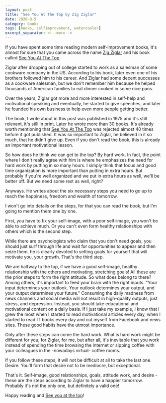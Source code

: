 ```yaml
---
layout: post
title: "See You At The Top by Zig Ziglar"
date: 2020-8-5
category: books
tags: [books, selfimprovement, watercooler]
excerpt_separator: <!--more-->
---
```

If you have spent some time reading modern self-improvement books, it's almost for sure that you came across the name [Zig Ziglar](https://en.wikipedia.org/wiki/Zig_Ziglar) and his book called [See You At The Top](https://amzn.to/3fozoUp).

Ziglar after dropping out of college started to work as a salesman of some cookware company in the US. According to his book, later even one of his brothers followed him to his career. And Ziglar had some decent successes as a cookware salesman, but we don't remember him because he helped thousands of American families to eat dinner cooked in some nice pans.
<!--more-->

Over the years, Ziglar got more and more interested in self-help and motivational speaking and eventually, he started to give speeches, and later he founded his own business to help even more people getting better.

The book, I write about in this post was published in 1975 and it's still relevant, it's still in print. Later he wrote more than 30 books. It's already worth mentioning that [See You At The Top](https://amzn.to/3fozoUp) was rejected almost 40 times before it got published. It was so important to Ziglar, he believed in it so much, that he didn't give up. Even if you don't read the book, this is already an important motivational lesson.

So how does he think we can get to the top? By hard work. In fact, the point where I don't really agree with him is where he emphasizes the need for hard work by putting in so many hours. I simply think that focus and good time organization is more important than putting in extra hours. But probably if you're well organized and we put in extra hours as well, we'll be better off. But we need some rest as well, right?

Anyways. He writes about the six necessary steps you need to go up to reach the happiness, freedom and wealth of tomorrow.

I won't go into details on the steps, for that you can read the book, but I'm going to mention them one by one.

First, you have to fix your self-image, with a poor self-image, you won't be able to achieve much. Or you can't even form healthy relationships with others which is the second step.

While there are psychologists who claim that you don't need goals, you should just surf through life and wait for opportunities to appear and then seize them, he is clearly devoted to setting goals for yourself that will motivate you, your growth. That's the third step.

We are halfway to the top, if we have a good self-image, healthy relationship with the others and motivating, stretching goals! All these are the prior steps to form the right attitude. So what does belong to there? Among others, it's important to feed your brain with the right inputs. "Your input determines your outlook. Your outlook determines your output, and your output determines your future." Consuming the daily madness from news channels and social media will not result in high-quality outputs, just stress, and depression. Instead, you should take educational and motivational content on a daily basis. If I just take my example, I know that I grew the most when I started to read motivational articles every day, when I started to read IT books every day and cut myself from Facebook and news sites. These good habits have the utmost importance.

Only after these steps can come the hard work. What is hard work might be different for you, for Ziglar, for me, but after all, it's inevitable that you work instead of spending the time browsing the Internet or sipping coffee with your colleagues in the -nowadays virtual- coffee rooms.

If you follow these steps, it will not be difficult at all to take the last one. Desire. You'll form that desire not to be mediocre, but exceptional. 

That's it. Self-image, good relationships, goals, attitude work, and desire - these are the steps according to Ziglar to have a happier tomorrow. Probably it's not the only one, but definitely a valid one!

Happy reading and [See you at the top](https://amzn.to/3fozoUp)!
